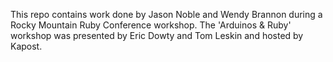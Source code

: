 This repo contains work done by Jason Noble and Wendy Brannon during a Rocky Mountain Ruby Conference workshop. The 'Arduinos & Ruby' workshop was presented by Eric Dowty and Tom Leskin and hosted by Kapost.
